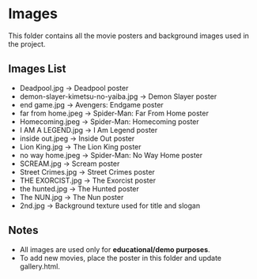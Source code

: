 #  Images

This folder contains all the movie posters and background images used in the project.  

## Images List
- Deadpool.jpg → Deadpool poster  
- demon-slayer-kimetsu-no-yaiba.jpg → Demon Slayer poster  
- end game.jpg → Avengers: Endgame poster  
- far from home.jpeg → Spider-Man: Far From Home poster  
- Homecoming.jpeg → Spider-Man: Homecoming poster  
- I AM A LEGEND.jpg → I Am Legend poster  
- inside out.jpeg → Inside Out poster  
- Lion King.jpg → The Lion King poster  
- no way home.jpeg → Spider-Man: No Way Home poster  
- SCREAM.jpg → Scream poster  
- Street Crimes.jpg → Street Crimes poster  
- THE EXORCIST.jpg → The Exorcist poster  
- the hunted.jpg → The Hunted poster  
- The NUN.jpg → The Nun poster  
- 2nd.jpg → Background texture used for title and slogan  

## Notes
- All images are used only for **educational/demo purposes**.  
- To add new movies, place the poster in this folder and update gallery.html.  
